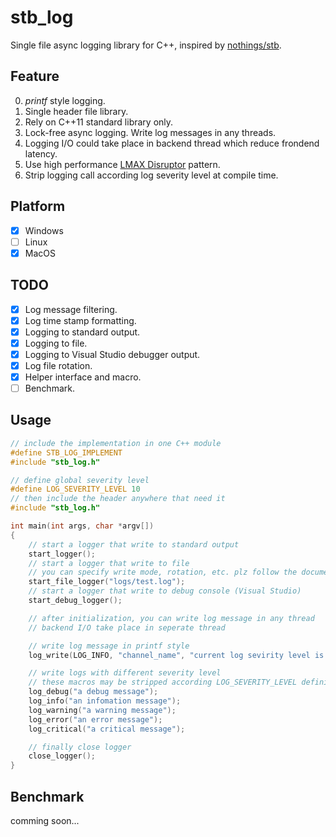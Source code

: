 # stb_log
Single file async logging library for C++, inspired by [nothings/stb](https://github.com/nothings/stb).

## Feature
0. *printf* style logging.
1. Single header file library.
2. Rely on C++11 standard library only.
3. Lock-free async logging. Write log messages in any threads.
4. Logging I/O could take place in backend thread which reduce frondend latency.
5. Use high performance [LMAX Disruptor](https://github.com/LMAX-Exchange/disruptor) pattern.
6. Strip logging call according log severity level at compile time.

## Platform
- [x] Windows
- [ ] Linux
- [x] MacOS

## TODO
- [x] Log message filtering.
- [x] Log time stamp formatting.
- [x] Logging to standard output.
- [x] Logging to file.
- [x] Logging to Visual Studio debugger output.
- [x] Log file rotation.
- [x] Helper interface and macro.
- [ ] Benchmark.

## Usage
```C++
// include the implementation in one C++ module
#define STB_LOG_IMPLEMENT
#include "stb_log.h"

// define global severity level
#define LOG_SEVERITY_LEVEL 10
// then include the header anywhere that need it
#include "stb_log.h"

int main(int args, char *argv[])
{
	// start a logger that write to standard output
	start_logger();
	// start a logger that write to file
	// you can specify write mode, rotation, etc. plz follow the document.
	start_file_logger("logs/test.log");
	// start a logger that write to debug console (Visual Studio)
	start_debug_logger();

	// after initialization, you can write log message in any thread
	// backend I/O take place in seperate thread

	// write log message in printf style
	log_write(LOG_INFO, "channel_name", "current log sevirity level is [%d]", LOG_SEVERITY_LEVEL);

	// write logs with different severity level
	// these macros may be stripped according LOG_SEVERITY_LEVEL definition
	log_debug("a debug message");
	log_info("an infomation message");
	log_warning("a warning message");
	log_error("an error message");
	log_critical("a critical message");

	// finally close logger
	close_logger();
}
```

## Benchmark
comming soon...
